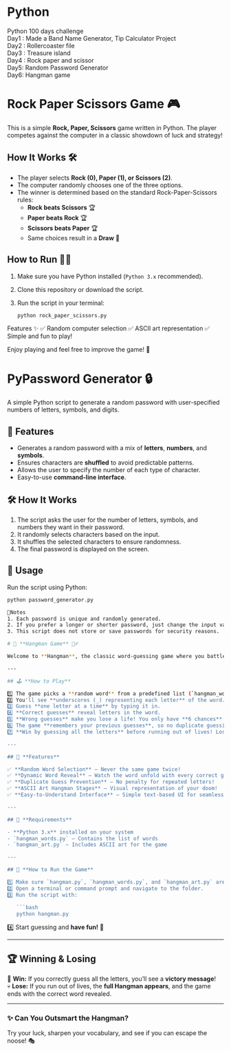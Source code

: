 # Python
Python 100 days challenge
<br>
Day1 : Made a Band Name Generator, Tip Calculator Project
<br>
Day2 : Rollercoaster file
<br>
Day3 : Treasure island
<br>
Day4 : Rock paper and scissor
<br>
Day5: Random Password Generator
<br>
Day6: Hangman game

# Rock Paper Scissors Game 🎮

This is a simple **Rock, Paper, Scissors** game written in Python. The player competes against the computer in a classic showdown of luck and strategy!

## How It Works 🛠️

- The player selects **Rock (0), Paper (1), or Scissors (2)**.
- The computer randomly chooses one of the three options.
- The winner is determined based on the standard Rock-Paper-Scissors rules:
  - **Rock beats Scissors** 🏆
  - **Paper beats Rock** 🏆
  - **Scissors beats Paper** 🏆
  - Same choices result in a **Draw** 🤝
  
## How to Run 🏃‍♂️

1. Make sure you have Python installed (`Python 3.x` recommended).
2. Clone this repository or download the script.
3. Run the script in your terminal:

   ```bash
   python rock_paper_scissors.py

Features ✨
✅ Random computer selection
✅ ASCII art representation
✅ Simple and fun to play!

Enjoy playing and feel free to improve the game! 🚀

# PyPassword Generator 🔒  

A simple Python script to generate a random password with user-specified numbers of letters, symbols, and digits.

## 🚀 Features
- Generates a random password with a mix of **letters**, **numbers**, and **symbols**.
- Ensures characters are **shuffled** to avoid predictable patterns.
- Allows the user to specify the number of each type of character.
- Easy-to-use **command-line interface**.

## 🛠️ How It Works
1. The script asks the user for the number of letters, symbols, and numbers they want in their password.
2. It randomly selects characters based on the input.
3. It shuffles the selected characters to ensure randomness.
4. The final password is displayed on the screen.

## 📜 Usage
Run the script using Python:
```sh
python password_generator.py

📌Notes
1. Each password is unique and randomly generated.
2. If you prefer a longer or shorter password, just change the input values when prompted.
3. This script does not store or save passwords for security reasons.

# 🎩 **Hangman Game** 🕵️‍♂️  

Welcome to **Hangman**, the classic word-guessing game where you battle against the noose! Can you figure out the hidden word before you run out of lives? Test your vocabulary and deduction skills in this fun Python-powered game!  

---

## 🕹 **How to Play**  

1️⃣ The game picks a **random word** from a predefined list (`hangman_words.py`).  
2️⃣ You'll see **underscores (_) representing each letter** of the word.  
3️⃣ Guess **one letter at a time** by typing it in.  
4️⃣ **Correct guesses** reveal letters in the word.  
5️⃣ **Wrong guesses** make you lose a life! You only have **6 chances** before the game is over.  
6️⃣ The game **remembers your previous guesses**, so no duplicate guessing!  
7️⃣ **Win by guessing all the letters** before running out of lives! Lose, and the word is revealed.  

---

## 🎨 **Features**  

✅ **Random Word Selection** – Never the same game twice!  
✅ **Dynamic Word Reveal** – Watch the word unfold with every correct guess!  
✅ **Duplicate Guess Prevention** – No penalty for repeated letters!  
✅ **ASCII Art Hangman Stages** – Visual representation of your doom!  
✅ **Easy-to-Understand Interface** – Simple text-based UI for seamless play!  

---

## 📜 **Requirements**  

- **Python 3.x** installed on your system  
- `hangman_words.py` – Contains the list of words  
- `hangman_art.py` – Includes ASCII art for the game  

---

## 🚀 **How to Run the Game**  

1️⃣ Make sure `hangman.py`, `hangman_words.py`, and `hangman_art.py` are in the **same folder**.  
2️⃣ Open a terminal or command prompt and navigate to the folder.  
3️⃣ Run the script with:  

   ```bash
   python hangman.py
   ```

4️⃣ Start guessing and **have fun!** 🎉  

---

## 🏆 **Winning & Losing**  

🏅 **Win:** If you correctly guess all the letters, you’ll see a **victory message**!  
💀 **Lose:** If you run out of lives, the **full Hangman appears**, and the game ends with the correct word revealed.  

---

### ✨ **Can You Outsmart the Hangman?**  
Try your luck, sharpen your vocabulary, and see if you can escape the noose! 🎭  
